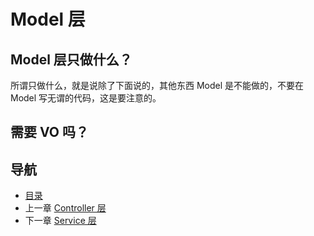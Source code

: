 # Model 层

## Model 层只做什么？

所谓只做什么，就是说除了下面说的，其他东西 Model 是不能做的，不要在 Model 写无谓的代码，这是要注意的。

## 需要 VO 吗？

## 导航
- [目录](00.md)
- 上一章 [Controller 层](02.md)
- 下一章 [Service 层](04.md)